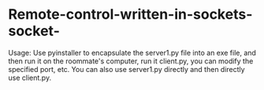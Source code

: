 # Remote-control-written-in-sockets-socket-
Usage: Use pyinstaller to encapsulate the server1.py file into an exe file, and then run it on the roommate's computer, run it client.py, you can modify the specified port, etc. You can also use server1.py directly and then directly use client.py.
